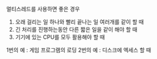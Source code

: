 
멀티스레드를 사용하면 좋은 경우
1. 오래 걸리는 일 하나와 빨리 끝나는 일 여러개를 같이 할 때
2. 긴 처리를 진행하는동안 다른 짧은 일을 같이 해야 할 때
3. 기기에 있는 CPU를 모두 활용해야 할 때

1번의 예 : 게임 프로그램의 로딩 
2번의 예 : 디스크에 엑세스 할 때 